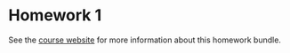 # Homework 1

See the [course website](https://usf-cs272n-spring2025.notion.site) for more information about this homework bundle.
